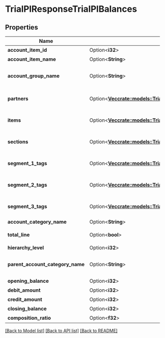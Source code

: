# TrialPlResponseTrialPlBalances

## Properties

Name | Type | Description | Notes
------------ | ------------- | ------------- | -------------
**account_item_id** | Option<**i32**> | 勘定科目ID(勘定科目の時のみ含まれる) | [optional]
**account_item_name** | Option<**String**> | 勘定科目名(勘定科目の時のみ含まれる) | [optional]
**account_group_name** | Option<**String**> | 決算書表示名(account_item_display_type:group指定時に決算書表示名の時のみ含まれる) | [optional]
**partners** | Option<[**Vec<crate::models::TrialBsResponseTrialBsPartners>**](trialBsResponse_trial_bs_partners.md)> | breakdown_display_type:partner, account_item_display_type:account_item指定時のみ含まれる | [optional]
**items** | Option<[**Vec<crate::models::TrialBsResponseTrialBsItems>**](trialBsResponse_trial_bs_items.md)> | breakdown_display_type:item, account_item_display_type:account_item指定時のみ含まれる | [optional]
**sections** | Option<[**Vec<crate::models::TrialPlResponseTrialPlSections>**](trialPlResponse_trial_pl_sections.md)> | breakdown_display_type:section, account_item_display_type:account_item指定時のみ含まれる | [optional]
**segment_1_tags** | Option<[**Vec<crate::models::TrialBsResponseTrialBsSegment1Tags>**](trialBsResponse_trial_bs_segment_1_tags.md)> | breakdown_display_type:segment_1_tag, account_item_display_type:account_item指定時のみ含まれる | [optional]
**segment_2_tags** | Option<[**Vec<crate::models::TrialBsResponseTrialBsSegment2Tags>**](trialBsResponse_trial_bs_segment_2_tags.md)> | breakdown_display_type:segment_2_tag, account_item_display_type:account_item指定時のみ含まれる | [optional]
**segment_3_tags** | Option<[**Vec<crate::models::TrialBsResponseTrialBsSegment3Tags>**](trialBsResponse_trial_bs_segment_3_tags.md)> | breakdown_display_type:segment_3_tag, account_item_display_type:account_item指定時のみ含まれる | [optional]
**account_category_name** | Option<**String**> | 勘定科目カテゴリー名 | [optional]
**total_line** | Option<**bool**> | 合計行(勘定科目カテゴリーの時のみ含まれる) | [optional]
**hierarchy_level** | Option<**i32**> | 階層レベル | [optional]
**parent_account_category_name** | Option<**String**> | 上位勘定科目カテゴリー名(勘定科目カテゴリーの時のみ、上層が存在する場合含まれる) | [optional]
**opening_balance** | Option<**i32**> | 期首残高 | [optional]
**debit_amount** | Option<**i32**> | 借方金額 | [optional]
**credit_amount** | Option<**i32**> | 貸方金額 | [optional]
**closing_balance** | Option<**i32**> | 期末残高 | [optional]
**composition_ratio** | Option<**f32**> | 構成比 | [optional]

[[Back to Model list]](../README.md#documentation-for-models) [[Back to API list]](../README.md#documentation-for-api-endpoints) [[Back to README]](../README.md)


